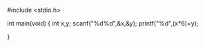 #include <stdio.h>

int main(void) 
{
    int x,y;
    scanf("%d%d",&x,&y);
    printf("%d",(x*6)+y);
    
    
}



